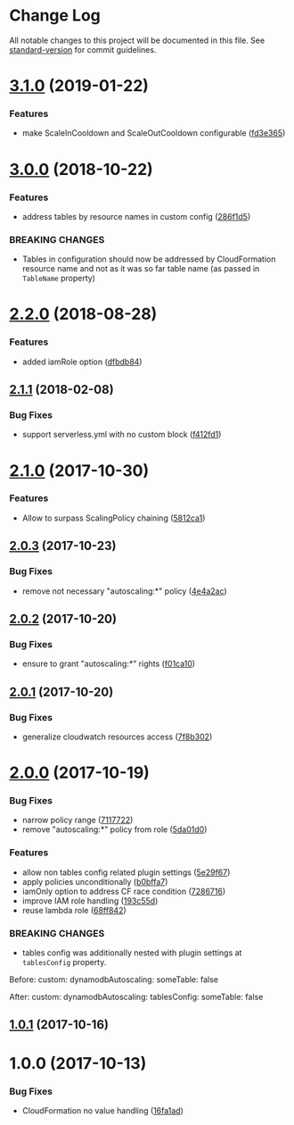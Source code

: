 # Change Log

All notable changes to this project will be documented in this file. See [standard-version](https://github.com/conventional-changelog/standard-version) for commit guidelines.

<a name="3.1.0"></a>
# [3.1.0](https://github.com/medikoo/serverless-plugin-dynamodb-autoscaling/compare/v3.0.0...v3.1.0) (2019-01-22)


### Features

* make ScaleInCooldown and ScaleOutCooldown configurable ([fd3e365](https://github.com/medikoo/serverless-plugin-dynamodb-autoscaling/commit/fd3e365))



<a name="3.0.0"></a>
# [3.0.0](https://github.com/medikoo/serverless-plugin-dynamodb-autoscaling/compare/v2.2.0...v3.0.0) (2018-10-22)


### Features

* address tables by resource names in custom config ([286f1d5](https://github.com/medikoo/serverless-plugin-dynamodb-autoscaling/commit/286f1d5))


### BREAKING CHANGES

* Tables in configuration should now be addressed by CloudFormation resource name and not as it was so far table name (as passed in `TableName` property)



<a name="2.2.0"></a>
# [2.2.0](https://github.com/medikoo/serverless-plugin-dynamodb-autoscaling/compare/v2.1.1...v2.2.0) (2018-08-28)


### Features

* added iamRole option ([dfbdb84](https://github.com/medikoo/serverless-plugin-dynamodb-autoscaling/commit/dfbdb84))



<a name="2.1.1"></a>
## [2.1.1](https://github.com/medikoo/serverless-plugin-dynamodb-autoscaling/compare/v2.1.0...v2.1.1) (2018-02-08)


### Bug Fixes

* support serverless.yml with no custom block ([f412fd1](https://github.com/medikoo/serverless-plugin-dynamodb-autoscaling/commit/f412fd1))



<a name="2.1.0"></a>
# [2.1.0](https://github.com/medikoo/serverless-plugin-dynamodb-autoscaling/compare/v2.0.3...v2.1.0) (2017-10-30)


### Features

* Allow to surpass ScalingPolicy chaining ([5812ca1](https://github.com/medikoo/serverless-plugin-dynamodb-autoscaling/commit/5812ca1))



<a name="2.0.3"></a>
## [2.0.3](https://github.com/medikoo/serverless-plugin-dynamodb-autoscaling/compare/v2.0.2...v2.0.3) (2017-10-23)


### Bug Fixes

* remove not necessary "autoscaling:*" policy ([4e4a2ac](https://github.com/medikoo/serverless-plugin-dynamodb-autoscaling/commit/4e4a2ac))



<a name="2.0.2"></a>
## [2.0.2](https://github.com/medikoo/serverless-plugin-dynamodb-autoscaling/compare/v2.0.1...v2.0.2) (2017-10-20)


### Bug Fixes

* ensure to grant "autoscaling:*" rights ([f01ca10](https://github.com/medikoo/serverless-plugin-dynamodb-autoscaling/commit/f01ca10))



<a name="2.0.1"></a>
## [2.0.1](https://github.com/medikoo/serverless-plugin-dynamodb-autoscaling/compare/v2.0.0...v2.0.1) (2017-10-20)


### Bug Fixes

* generalize cloudwatch resources access ([7f8b302](https://github.com/medikoo/serverless-plugin-dynamodb-autoscaling/commit/7f8b302))



<a name="2.0.0"></a>
# [2.0.0](https://github.com/medikoo/serverless-plugin-dynamodb-autoscaling/compare/v1.0.1...v2.0.0) (2017-10-19)


### Bug Fixes

* narrow policy range ([7117722](https://github.com/medikoo/serverless-plugin-dynamodb-autoscaling/commit/7117722))
* remove "autoscaling:*" policy from role ([5da01d0](https://github.com/medikoo/serverless-plugin-dynamodb-autoscaling/commit/5da01d0))


### Features

* allow non tables config related plugin settings ([5e29f67](https://github.com/medikoo/serverless-plugin-dynamodb-autoscaling/commit/5e29f67))
* apply policies unconditionally ([b0bffa7](https://github.com/medikoo/serverless-plugin-dynamodb-autoscaling/commit/b0bffa7))
* iamOnly option to address CF race condition ([7286716](https://github.com/medikoo/serverless-plugin-dynamodb-autoscaling/commit/7286716))
* improve IAM role handling ([193c55d](https://github.com/medikoo/serverless-plugin-dynamodb-autoscaling/commit/193c55d))
* reuse lambda role ([68ff842](https://github.com/medikoo/serverless-plugin-dynamodb-autoscaling/commit/68ff842))


### BREAKING CHANGES

* tables config was additionally nested with plugin settings at `tablesConfig` property.

Before:
custom:
  dynamodbAutoscaling:
    someTable: false

After:
custom:
  dynamodbAutoscaling:
    tablesConfig:
      someTable: false



<a name="1.0.1"></a>
## [1.0.1](https://github.com/medikoo/serverless-plugin-dynamodb-autoscaling/compare/v1.0.0...v1.0.1) (2017-10-16)



<a name="1.0.0"></a>
# 1.0.0 (2017-10-13)


### Bug Fixes

* CloudFormation no value handling ([16fa1ad](https://github.com/medikoo/serverless-plugin-dynamodb-autoscaling/commit/16fa1ad))
